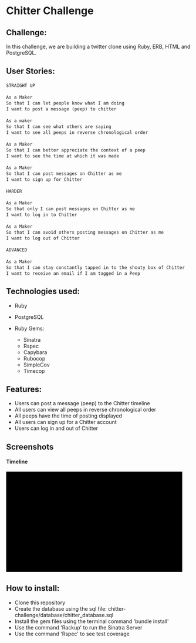 Chitter Challenge
=================

Challenge:
-------

In this challenge, we are building a twitter clone using Ruby, ERB, HTML and PostgreSQL.

User Stories:
-------

```
STRAIGHT UP

As a Maker
So that I can let people know what I am doing  
I want to post a message (peep) to chitter

As a maker
So that I can see what others are saying  
I want to see all peeps in reverse chronological order

As a Maker
So that I can better appreciate the context of a peep
I want to see the time at which it was made

As a Maker
So that I can post messages on Chitter as me
I want to sign up for Chitter

HARDER

As a Maker
So that only I can post messages on Chitter as me
I want to log in to Chitter

As a Maker
So that I can avoid others posting messages on Chitter as me
I want to log out of Chitter

ADVANCED

As a Maker
So that I can stay constantly tapped in to the shouty box of Chitter
I want to receive an email if I am tagged in a Peep
```

Technologies used:
-----

* Ruby
* PostgreSQL

* Ruby Gems:
  * Sinatra 
  * Rspec
  * Capybara
  * Rubocop
  * SimpleCov
  * Timecop

Features:
------

* Users can post a message (peep) to the Chitter timeline
* All users can view all peeps in reverse chronological order
* All peeps have the time of posting displayed
* All users can sign up for a Chitter account 
* Users can log in and out of Chitter

Screenshots 
------


#### Timeline
![Timeline](public/timeline.gif)

How to install:
------

* Clone this repository 
* Create the database using the sql file: chitter-challenge/database/chitter_database.sql
* Install the gem files using the terminal command 'bundle install' 
* Use the command 'Rackup' to run the Sinatra Server
* Use the command 'Rspec' to see test coverage 

